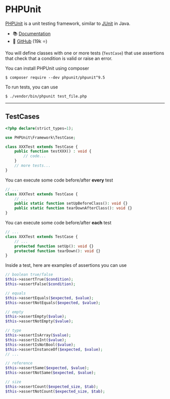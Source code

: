 # PHPUnit

<div class="row row-cols-md-2"><div>

[PHPUnit](https://phpunit.de/index.html) is a unit testing framework, similar to [JUnit](../../java/junit/index.md) in Java.

* 📚 [Documentation](https://phpunit.de/documentation.html)
* 🦄 [GitHub](https://github.com/sebastianbergmann/phpunit) (19k ⭐)

You will define classes with one or more tests (`TestCase`) that use assertions that check that a condition is valid or raise an error.
</div><div>

You can install PHPUnit using composer

```shell!
$ composer require --dev phpunit/phpunit^9.5
```

To run tests, you can use

```shell!
$ ./vendor/bin/phpunit test_file.php
```
</div></div>

<hr class="sep-both">

## TestCases

<div class="row row-cols-md-2 mt-3"><div>

```php
<?php declare(strict_types=1);

use PHPUnit\Framework\TestCase;

class XXXTest extends TestCase {
    public function testXXX() : void {
        // code...
    }
    // more tests...
}
```

You can execute some code before/after **every** test

```php
// ...
class XXXTest extends TestCase {
    // ...
    public static function setUpBeforeClass(): void {}
    public static function tearDownAfterClass(): void {}
}
```

You can execute some code before/after **each** test

```php
// ...
class XXXTest extends TestCase {
    // ...
    protected function setUp(): void {}
    protected function tearDown(): void {}
}
```

</div><div>

Inside a test, here are examples of assertions you can use

```php
// boolean true/false
$this->assertTrue($condition);
$this->assertFalse($condition);

// equals
$this->assertEquals($expected, $value);
$this->assertNotEquals($expected, $value);

// empty
$this->assertEmpty($value);
$this->assertNotEmpty($value);

// type
$this->assertIsArray($value);
$this->assertIsInt($value);
$this->assertIsNotBool($value);
$this->assertInstanceOf($expected, $value);
// ...

// reference
$this->assertSame($expected, $value);
$this->assertNotSame($expected, $value);

// size
$this->assertCount($expected_size, $tab);
$this->assertNotCount($expected_size, $tab);
```
</div></div>